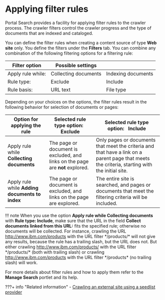 # Applying filter rules

Portal Search provides a facility for applying filter rules to the crawler process. The crawler filters control the crawler progress and the type of documents that are indexed and cataloged.

You can define the filter rules when creating a content source of type **Web site** only. You define the filters under the **Filters** tab. You can combine any combination of the following filtering options for a filtering rule:

|Filter option|Possible settings| |
|-------------|-----------------|--|
|Apply rule while:|Collecting documents|Indexing documents|
|Rule type:|Exclude|Include|
|Rule basis:|URL text|File type|

Depending on your choices on the options, the filter rules result in the following behavior for selection of documents or pages:

|Option for applying the rule|Selected rule type option:   Exclude|Selected rule type option:   Include|
|----------------------------|------------------------------------|------------------------------------|
|Apply rule while **Collecting documents**|The page or document is excluded, and links on the page are **not** explored.|Only pages or documents that meet the criteria and that have a link on a parent page that meets the criteria, starting with the initial site.|
|Apply rule while **Adding documents to index**|The page or document is excluded, and links on the page are explored.|The entire site is searched, and pages or documents that meet the filtering criteria will be included.|

!!! note
    When you use the option **Apply rule while Collecting documents** with **Rule type: Include**, make sure that the URL in the field **Collect documents linked from this URL:** fits the specified rule; otherwise no documents will be collected. For instance, crawling the URL http://www.ibm.com/products with the URL filter \*/products/\* will not give any results, because the rule has a trailing slash, but the URL does not. But either crawling http://www.ibm.com/products/ with the URL filter \*/products/\* \(both with trailing slash\) or crawling http://www.ibm.com/products with the URL filter \*/products\* \(no trailing slash\) will work.

For more details about filter rules and how to apply them refer to the **Manage Search** portlet and its help.


???+ info "Related information"
    - [Crawling an external site using a seedlist provider](../../searching_crawling_portal_sites/srtseedlistcreate.md)

